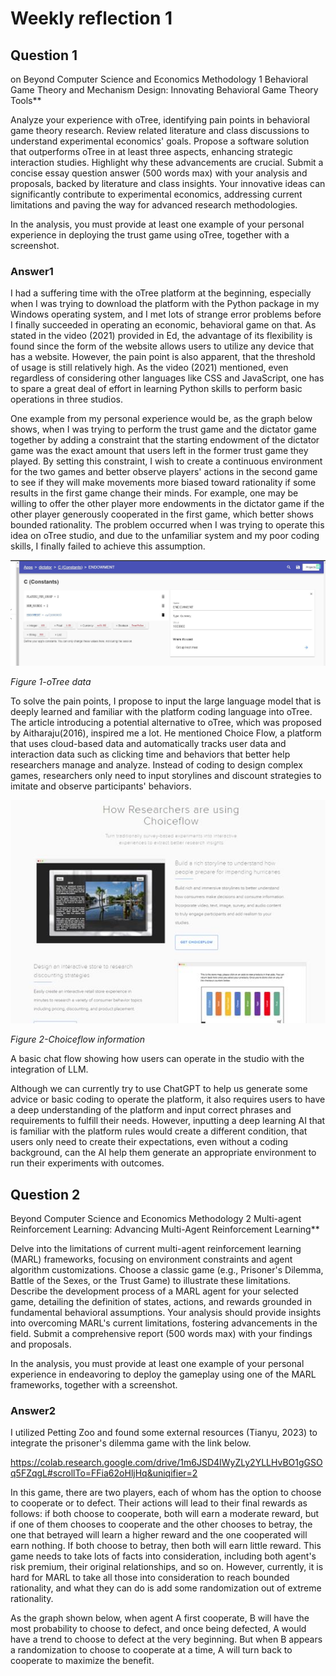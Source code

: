 # Weekly reflection 1

## Question 1
on Beyond Computer Science and Economics Methodology 1 Behavioral Game Theory and Mechanism Design: Innovating Behavioral Game Theory Tools**

Analyze your experience with oTree, identifying pain points in behavioral game theory research. Review related literature and class discussions to understand experimental economics' goals. Propose a software solution that outperforms oTree in at least three aspects, enhancing strategic interaction studies. Highlight why these advancements are crucial. Submit a concise essay question answer (500 words max) with your analysis and proposals, backed by literature and class insights. Your innovative ideas can significantly contribute to experimental economics, addressing current limitations and paving the way for advanced research methodologies. 

In the analysis, you must provide at least one example of your personal experience in deploying the trust game using oTree, together with a screenshot.

### Answer1

I had a suffering time with the oTree platform at the beginning, especially when I was trying to download the platform with the Python package in my Windows operating system, and I met lots of strange error problems before I finally succeeded in operating an economic, behavioral game on that. As stated in the video (2021) provided in Ed, the advantage of its flexibility is found since the form of the website allows users to utilize any device that has a website. However, the pain point is also apparent, that the threshold of usage is still relatively high. As the video (2021) mentioned, even regardless of considering other languages like CSS and JavaScript, one has to spare a great deal of effort in learning Python skills to perform basic operations in three studios. 

One example from my personal experience would be, as the graph below shows, when I was trying to perform the trust game and the dictator game together by adding a constraint that the starting endowment of the dictator game was the exact amount that users left in the former trust game they played. By setting this constraint, I wish to create a continuous environment for the two games and better observe players' actions in the second game to see if they will make movements more biased toward rationality if some results in the first game change their minds. For example, one may be willing to offer the other player more endowments in the dictator game if the other player generously cooperated in the first game, which better shows bounded rationality. The problem occurred when I was trying to operate this idea on oTree studio, and due to the unfamiliar system and my poor coding skills, I finally failed to achieve this assumption.

![Graph_for_oTree](Graphs/Graph_for_oTree.jpg)

*Figure 1-oTree data*

To solve the pain points, I propose to input the large language model that is deeply learned and familiar with the platform coding language into oTree. The article introducing a potential alternative to oTree, which was proposed by Aitharaju(2016), inspired me a lot. He mentioned Choice Flow, a platform that uses cloud-based data and automatically tracks user data and interaction data such as clicking time and behaviors that better help researchers manage and analyze. Instead of coding to design complex games, researchers only need to input storylines and discount strategies to imitate and observe participants' behaviors.  

![CHOICEFLOW](Graphs/CHOICEFLOW.jpg)

*Figure 2-Choiceflow information*

A basic chat flow showing how users can operate in the studio with the integration of LLM.

Although we can currently try to use ChatGPT to help us generate some advice or basic coding to operate the platform, it also requires users to have a deep understanding of the platform and input correct phrases and requirements to fulfill their needs. However, inputting a deep learning AI that is familiar with the platform rules would create a different condition, that users only need to create their expectations, even without a coding background, can the AI help them generate an appropriate environment to run their experiments with outcomes. 

## Question 2

Beyond Computer Science and Economics Methodology 2 Multi-agent Reinforcement Learning:  Advancing Multi-Agent Reinforcement Learning**

Delve into the limitations of current multi-agent reinforcement learning (MARL) frameworks, focusing on environment constraints and agent algorithm customizations. Choose a classic game (e.g., Prisoner's Dilemma, Battle of the Sexes, or the Trust Game) to illustrate these limitations. Describe the development process of a MARL agent for your selected game, detailing the definition of states, actions, and rewards grounded in fundamental behavioral assumptions. Your analysis should provide insights into overcoming MARL's current limitations, fostering advancements in the field. Submit a comprehensive report (500 words max) with your findings and proposals.

In the analysis, you must provide at least one example of your personal experience in endeavoring to deploy the gameplay using one of the MARL frameworks, together with a screenshot. 

### Answer2

I utilized Petting Zoo and found some external resources (Tianyu, 2023) to integrate the prisoner's dilemma game with the link below. 

https://colab.research.google.com/drive/1m6JSD4IWyZLy2YLLHvBO1gGSOq5FZqgL#scrollTo=FFia62oHljHq&uniqifier=2

In this game, there are two players, each of whom has the option to choose to cooperate or to defect. Their actions will lead to their final rewards as follows: if both choose to cooperate, both will earn a moderate reward, but if one of them chooses to cooperate and the other chooses to betray, the one that betrayed will learn a higher reward and the one cooperated will earn nothing. If both choose to betray, then both will earn little reward. This game needs to take lots of facts into consideration, including both agent's risk premium, their original relationships, and so on. However, currently, it is hard for MARL to take all those into consideration to reach bounded rationality, and what they can do is add some randomization out of extreme rationality.

As the graph shown below, when agent A first cooperate, B will have the most probability to choose to defect, and once being defected, A would have a trend to choose to defect at the very beginning. But when B appears a randomization to choose to cooperate at a time, A will turn back to cooperate to maximize the benefit.
